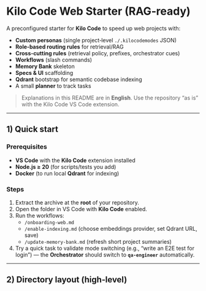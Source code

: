 # Kilo Code Web Starter (RAG‑ready)

A preconfigured starter for **Kilo Code** to speed up web projects with:
- **Custom personas** (single project‑level `./.kilocodemodes` JSON)
- **Role‑based routing rules** for retrieval/RAG
- **Cross‑cutting rules** (retrieval policy, prefixes, orchestrator cues)
- **Workflows** (slash commands)
- **Memory Bank** skeleton
- **Specs & UI** scaffolding
- **Qdrant** bootstrap for semantic codebase indexing
- A small **planner** to track tasks

> Explanations in this README are in **English**. Use the repository “as is” with the Kilo Code VS Code extension.

---

## 1) Quick start

### Prerequisites
- **VS Code** with the **Kilo Code** extension installed
- **Node.js ≥ 20** (for scripts/tests you add)
- **Docker** (to run local **Qdrant** for indexing)

### Steps
1. Extract the archive at the **root** of your repository.
2. Open the folder in VS Code with **Kilo Code** enabled.
3. Run the workflows:
   - `/onboarding-web.md`
   - `/enable-indexing.md` (choose embeddings provider, set Qdrant URL, save)
   - `/update-memory-bank.md` (refresh short project summaries)
4. Try a quick task to validate mode switching (e.g., “write an E2E test for login”) — the **Orchestrator** should switch to **`qa-engineer`** automatically.

---

## 2) Directory layout (high‑level)


